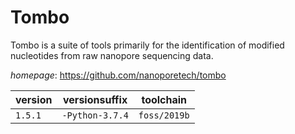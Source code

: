 # Tombo

Tombo is a suite of tools primarily for the identification of modified nucleotides  from raw nanopore sequencing data.

*homepage*: <https://github.com/nanoporetech/tombo>

version | versionsuffix | toolchain
--------|---------------|----------
``1.5.1`` | ``-Python-3.7.4`` | ``foss/2019b``
